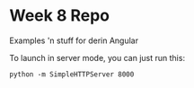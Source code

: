# Week 8 Repo

Examples 'n stuff for derin Angular

To launch in server mode, you can just run this:

    python -m SimpleHTTPServer 8000
